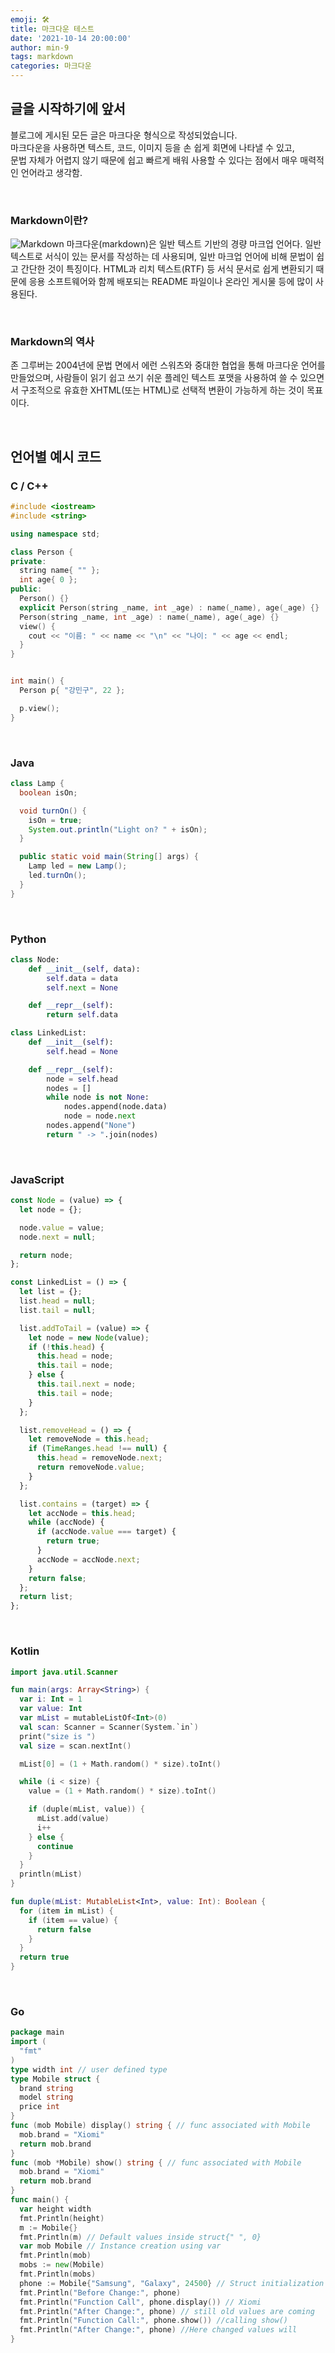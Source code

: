 ```yaml
---
emoji: 🛠
title: 마크다운 테스트
date: '2021-10-14 20:00:00'
author: min-9
tags: markdown
categories: 마크다운
---
```


## 글을 시작하기에 앞서

블로그에 게시된 모든 글은 마크다운 형식으로 작성되었습니다.  
마크다운을 사용하면 텍스트, 코드, 이미지 등을 손 쉽게 회면에 나타낼 수 있고,  
문법 자체가 어렵지 않기 때문에 쉽고 빠르게 배워 사용할 수 있다는 점에서 매우 매력적인 언어라고 생각함.

<br>

### Markdown이란?

![Markdown](./test-markdown-1.png)
마크다운(markdown)은 일반 텍스트 기반의 경량 마크업 언어다. 일반 텍스트로 서식이 있는 문서를 작성하는 데 사용되며, 일반 마크업 언어에 비해 문법이 쉽고 간단한 것이 특징이다. HTML과 리치 텍스트(RTF) 등 서식 문서로 쉽게 변환되기 때문에 응용 소프트웨어와 함께 배포되는 README 파일이나 온라인 게시물 등에 많이 사용된다.

<br>

### Markdown의 역사

존 그루버는 2004년에 문법 면에서 에런 스워츠와 중대한 협업을 통해 마크다운 언어를 만들었으며, 사람들이 읽기 쉽고 쓰기 쉬운 플레인 텍스트 포맷을 사용하여 쓸 수 있으면서 구조적으로 유효한 XHTML(또는 HTML)로 선택적 변환이 가능하게 하는 것이 목표이다.

<br>

## 언어별 예시 코드

### C / C++

```cpp
#include <iostream>
#include <string>

using namespace std;

class Person {
private:
  string name{ "" };
  int age{ 0 };
public:
  Person() {}
  explicit Person(string _name, int _age) : name(_name), age(_age) {}
  Person(string _name, int _age) : name(_name), age(_age) {}
  view() {
    cout << "이름: " << name << "\n" << "나이: " << age << endl;
  }
}


int main() {
  Person p{ "강민구", 22 };

  p.view();
}
```

<br>

### Java

```java
class Lamp {
  boolean isOn;

  void turnOn() {
    isOn = true;
    System.out.println("Light on? " + isOn);
  }

  public static void main(String[] args) {
    Lamp led = new Lamp();
    led.turnOn();
  }
}
```

<br>

### Python

```python
class Node:
    def __init__(self, data):
        self.data = data
        self.next = None

    def __repr__(self):
        return self.data

class LinkedList:
    def __init__(self):
        self.head = None

    def __repr__(self):
        node = self.head
        nodes = []
        while node is not None:
            nodes.append(node.data)
            node = node.next
        nodes.append("None")
        return " -> ".join(nodes)
```

<br>

### JavaScript

```jsx
const Node = (value) => {
  let node = {};

  node.value = value;
  node.next = null;

  return node;
};

const LinkedList = () => {
  let list = {};
  list.head = null;
  list.tail = null;

  list.addToTail = (value) => {
    let node = new Node(value);
    if (!this.head) {
      this.head = node;
      this.tail = node;
    } else {
      this.tail.next = node;
      this.tail = node;
    }
  };

  list.removeHead = () => {
    let removeNode = this.head;
    if (TimeRanges.head !== null) {
      this.head = removeNode.next;
      return removeNode.value;
    }
  };

  list.contains = (target) => {
    let accNode = this.head;
    while (accNode) {
      if (accNode.value === target) {
        return true;
      }
      accNode = accNode.next;
    }
    return false;
  };
  return list;
};
```

<br>

### Kotlin

```kotlin
import java.util.Scanner

fun main(args: Array<String>) {
  var i: Int = 1
  var value: Int
  var mList = mutableListOf<Int>(0)
  val scan: Scanner = Scanner(System.`in`)
  print("size is ")
  val size = scan.nextInt()

  mList[0] = (1 + Math.random() * size).toInt()

  while (i < size) {
    value = (1 + Math.random() * size).toInt()

    if (duple(mList, value)) {
      mList.add(value)
      i++
    } else {
      continue
    }
  }
  println(mList)
}

fun duple(mList: MutableList<Int>, value: Int): Boolean {
  for (item in mList) {
    if (item == value) {
      return false
    }
  }
  return true
}
```

<br>

### Go

```go
package main
import (
  "fmt"
)
type width int // user defined type
type Mobile struct {
  brand string
  model string
  price int
}
func (mob Mobile) display() string { // func associated with Mobile
  mob.brand = "Xiomi"
  return mob.brand
}
func (mob *Mobile) show() string { // func associated with Mobile
  mob.brand = "Xiomi"
  return mob.brand
}
func main() {
  var height width
  fmt.Println(height)
  m := Mobile{}
  fmt.Println(m) // Default values inside struct{" ", 0}
  var mob Mobile // Instance creation using var
  fmt.Println(mob)
  mobs := new(Mobile)
  fmt.Println(mobs)
  phone := Mobile{"Samsung", "Galaxy", 24500} // Struct initialization
  fmt.Println("Before Change:", phone)
  fmt.Println("Function Call", phone.display()) // Xiomi
  fmt.Println("After Change:", phone) // still old values are coming
  fmt.Println("Function Call:", phone.show()) //calling show()
  fmt.Println("After Change:", phone) //Here changed values will
}
```

```toc

```
